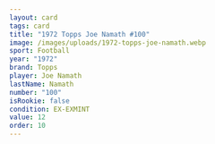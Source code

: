```yaml
---
layout: card
tags: card
title: "1972 Topps Joe Namath #100"
image: /images/uploads/1972-topps-joe-namath.webp
sport: Football
year: "1972"
brand: Topps
player: Joe Namath
lastName: Namath
number: "100"
isRookie: false
condition: EX-EXMINT
value: 12
order: 10
---
```

